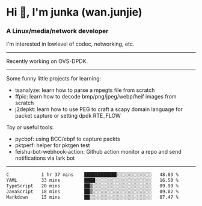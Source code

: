 
<h1 >Hi 👋, I'm junka (wan.junjie)</h1>
<h3 >A Linux/media/network developer</h3>


I'm interested in lowlevel of codec, networking, etc.


---

Recently working on OVS-DPDK.

---

Some funny little projects for learning:

- tsanalyze: learn how to parse a mpegts file from scratch 
- ffpic: learn how to decode bmp/png/jpeg/webp/heif images from scratch
- j2depkt: learn how to use PEG to craft a scapy domain language for packet capture or setting dpdk RTE_FLOW

Toy or useful tools:

- pycbpf: using BCC/ebpf to capture packts
- pktperf: helper for pktgen test
- feishu-bot-webhook-action: Github action monitor a repo and send notifications via lark bot

---

<!--START_SECTION:waka-->

```txt
C            1 hr 37 mins    ████████████░░░░░░░░░░░░░   48.03 %
YAML         33 mins         ████░░░░░░░░░░░░░░░░░░░░░   16.50 %
TypeScript   20 mins         ██▒░░░░░░░░░░░░░░░░░░░░░░   09.99 %
JavaScript   18 mins         ██▒░░░░░░░░░░░░░░░░░░░░░░   09.02 %
Markdown     15 mins         ██░░░░░░░░░░░░░░░░░░░░░░░   07.47 %
```

<!--END_SECTION:waka-->
